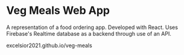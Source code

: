 # Veg Meals Web App
A representation of a food ordering app. Developed with React. Uses Firebase's Realtime database as a backend through use of an API.

excelsior2021.github.io/veg-meals
